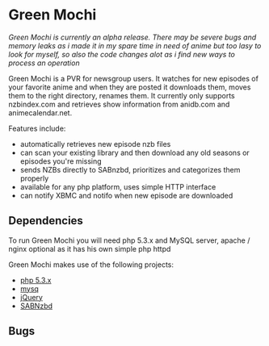Green Mochi
=====

*Green Mochi is currently an alpha release. There may be severe bugs and memory leaks as i made it in my spare time in need of anime but too lasy to look for myself, so also the code changes alot as i find new ways to process an operation*

Green Mochi is a PVR for newsgroup users. It watches for new episodes of your favorite anime and when they are posted it downloads them, moves them to the right directory, renames them. It currently only supports nzbindex.com and retrieves show information from anidb.com and animecalendar.net.

Features include:

* automatically retrieves new episode nzb files
* can scan your existing library and then download any old seasons or episodes you're missing
* sends NZBs directly to SABnzbd, prioritizes and categorizes them properly
* available for any php platform, uses simple HTTP interface
* can notify XBMC and notifo when new episode are downloaded

## Dependencies

To run Green Mochi you will need php 5.3.x and MySQL server, apache / nginx optional as it has his own simple php httpd

Green Mochi makes use of the following projects:

* [php 5.3.x][php]
* [mysq][mysql]
* [jQuery][jquery]
* [SABNzbd][sabnzbd]

## Bugs

[php]: http://www.php.net
[mysql]: http://www.mysql.com
[sabnzbd]: http://www.sabnzbd.org/
[jquery]: http://jquery.com
